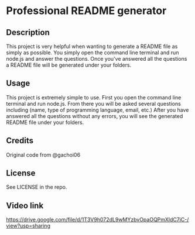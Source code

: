 # Professional README generator

## Description
This project is very helpful when wanting to generate a README file as simply as possible. You simply open the command line terminal and run node.js and answer the questions. Once you've answered all the questions a README file will be generated under your folders.

## Usage
This project is extremely simple to use. First you open the command line terminal and run node.js. From there you will be asked several questions including (name, type of programming language, email, etc.) After you have answered all the questions without any errors, you will see the generated README file under your folders. 

## Credits
Original code from @gachoi06

## License
See LICENSE in the repo.

## Video link
https://drive.google.com/file/d/1T3V9h072dL9wMYzbvOpaOQPmXldC7iC-/view?usp=sharing



